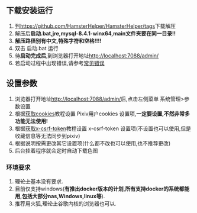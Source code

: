 ## 下载安装运行

1. 到<https://github.com/HamsterHelper/HamsterHelper/tags>下载解压
2. 解压后**启动.bat,jre,mysql-8.4.1-winx64,main文件夹要在同一目录!!**
2. **解压路径别有中文,特殊字符和空格!!!!**
3. 双击 启动.bat 运行
4. 待**启动完成后**,到浏览器打开地址<http://localhost:7088/admin/>
5. 若启动过程中出现错误,请参考[常见错误](常见错误.md)

## 设置参数
1. 浏览器打开地址<http://localhost:7088/admin/>后,点击左侧菜单 系统管理>参数设置
3. 根据[获取cookies](获取cookies.md)教程设置 Pixiv用户cookies 设置项,**一定要设置,不然非常多功能无法使用!**
4. 根据[获取x-csrf-token](获取x-csrf-token.md)教程设置 x-csrf-token 设置项(不设置也可以使用,但是收藏信息等无法同步到pixiv)
5. 根据说明按需更改其它设置项(什么都不改也可以使用,也不推荐更改)
6. 后台挂着程序就会定时自动下载色图

### 环境要求
1. ~~理论上~~基本没有要求.
2. 目前仅支持windows(**有推出docker版本的计划,所有支持docker的系统都能用,包括大部分nas,Windows,linux等**).
3. 推荐用火狐,~~理论上~~谷歌内核的浏览器也可以.
